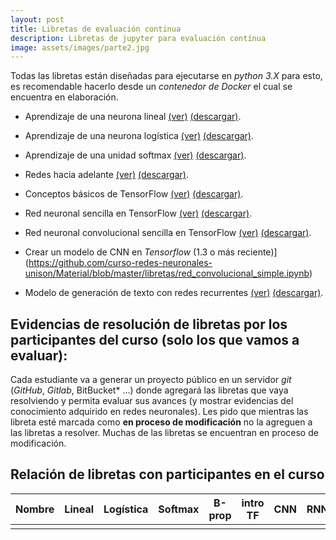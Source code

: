 ```yaml
---
layout: post
title: Libretas de evaluación continua
description: Libretas de jupyter para evaluación contínua
image: assets/images/parte2.jpg
---
```


Todas las libretas están diseñadas para ejecutarse en *python 3.X* para esto, es recomendable hacerlo desde un *contenedor de Docker* el cual se encuentra en elaboración.


- Aprendizaje de una neurona lineal
  [(ver)](https://github.com/curso-redes-neuronales-unison/Material/blob/master/libretas/neurona_lineal.ipynb)
  [(descargar)](https://github.com/curso-redes-neuronales-unison/Material/raw/master/libretas/neurona_lineal.zip).

- Aprendizaje de una neurona
  logística
  [(ver)](https://github.com/curso-redes-neuronales-unison/Material/blob/master/libretas/neurona_logistica.ipynb)
  [(descargar)](https://github.com/curso-redes-neuronales-unison/Material/raw/master/libretas/neurona_logistica.zip).

- Aprendizaje de una unidad softmax
  [(ver)](https://github.com/curso-redes-neuronales-unison/Material/blob/master/libretas/unidad_softmax.ipynb)
  [(descargar)](https://github.com/curso-redes-neuronales-unison/Material/raw/master/libretas/unidad_softmax.zip).

- Redes hacia adelante
  [(ver)](https://github.com/curso-redes-neuronales-unison/Material/blob/master/libretas/redes_neuronal_hacia_adelante.ipynb)
  [(descargar)](https://github.com/curso-redes-neuronales-unison/Material/raw/master/libretas/redes_neuronal_hacia_adelante.zip).

- Conceptos básicos de TensorFlow
  [(ver)](https://github.com/curso-redes-neuronales-unison/Material/blob/master/libretas/intro_tensorflow.ipynb)
  [(descargar)](https://github.com/curso-redes-neuronales-unison/Material/raw/master/libretas/intro_tensorflow.zip).

- Red neuronal sencilla en TensorFlow
  [(ver)](https://github.com/curso-redes-neuronales-unison/Material/blob/master/libretas/tensorflow_red_simple.ipynb)
  [(descargar)](https://github.com/curso-redes-neuronales-unison/Material/raw/master/libretas/tensorflow_red_simple.zip).

- Red neuronal convolucional sencilla en TensorFlow
  [(ver)](https://github.com/curso-redes-neuronales-unison/Material/blob/master/libretas/tensorflow_red_simple-cnn.ipynb)
  [(descargar)](https://github.com/curso-redes-neuronales-unison/Material/raw/master/libretas/tensorflow_red_simple_cnn.zip).


- Crear un modelo de CNN en *Tensorflow* (1.3 o más reciente)](https://github.com/curso-redes-neuronales-unison/Material/blob/master/libretas/red_convolucional_simple.ipynb)


- Modelo de generación de texto con redes recurrentes
  [(ver)](https://github.com/curso-redes-neuronales-unison/Material/blob/master/libretas/redes_recurrentes.ipynb)
  [(descargar)](https://github.com/curso-redes-neuronales-unison/Material/raw/master/libretas/redes_recurrentes.ipynb).



## Evidencias de resolución de libretas por los participantes del curso (solo los que vamos a evaluar):

Cada estudiante va a generar un proyecto público en un servidor *git* (*GitHub*, *Gitlab*, BitBucket* ...) donde agregará las libretas que vaya resolviendo y permita evaluar sus avances (y mostrar evidencias del conocimiento adquirido en redes neuronales). Les pido que mientras las libreta esté marcada como **en proceso de modificación** no la agreguen a las libretas a resolver. Muchas de las libretas se encuentran en proceso de modificación.


<!---2018b

- [Fransisco Córdova](https://github.com/Franko1307/redes-neuronales-unison)

- [Raúl Pérez](https://github.com/raulperod/redes-neuronales)

- [Cesar Salazar](https://github.com/cesern/redes-neuronales/)

- [Roberto Salazar](https://github.com/robertosalazare/redesneuronales_libretas)

- [Luís Fernando Sotomayor](https://bitbucket.org/sanlf/)

- [Adrián Vazquez](https://github.com/adrianEVI/neural-network/tree/master/notebook)
--->


## Relación de libretas con participantes en el curso


| Nombre       | Lineal | Logística | Softmax | B-prop | intro TF | CNN | RNN   | RL    |
|--------------|--------|-----------|---------|--------|----------|---- | ----  | ----- |
|              |        |           |         |        |          |     |       |       |

<!---2018b

| Nombre       | Lineal | Logística | Softmax | B-prop | intro TF | CNN | RNN   | RL    |
|--------------|--------|-----------|---------|--------|----------|---- | ----  | ----- |
| F. Córdova   |  si    |    si     |    si   |   si   |   si     |  si |  si   |  si   |
| R. Pérez     |  si    |    si     |    si   |   si   |   si     |  si |  1/2  |  no   |
| C. Salazar   |  si    |    si     |    si   |   si   |   si     |  si |  1/2  |  no   |
| R. Salazar   |  si    |    si     |    si   |   si   |   si     | 1/2 |  1/2  |  si   |
| L. Sotomayor |  si    |    si     |    si   |   si   |   si     | 1/2 |  1/2  |  si   |
| A. Vázquez   |  si    |    si     |    si   |   si   |   si     |  no |  no   |  no   |
--->
